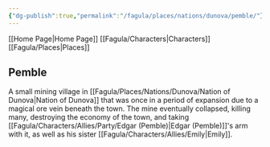```yaml
---
{"dg-publish":true,"permalink":"/fagula/places/nations/dunova/pemble/"}
---
```


[[Home Page\|Home Page]]
[[Fagula/Characters\|Characters]]
[[Fagula/Places\|Places]]

Pemble
--
A small mining village in [[Fagula/Places/Nations/Dunova/Nation of Dunova\|Nation of Dunova]] that was once in a period of expansion due to a magical ore vein beneath the town. The mine eventually collapsed, killing many, destroying the economy of the town, and taking [[Fagula/Characters/Allies/Party/Edgar (Pemble)\|Edgar (Pemble)]]'s arm with it, as well as his sister [[Fagula/Characters/Allies/Emily\|Emily]].

